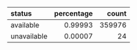 | status      |   percentage |   count |
|:------------|-------------:|--------:|
| available   |      0.99993 |  359976 |
| unavailable |      0.00007 |      24 |